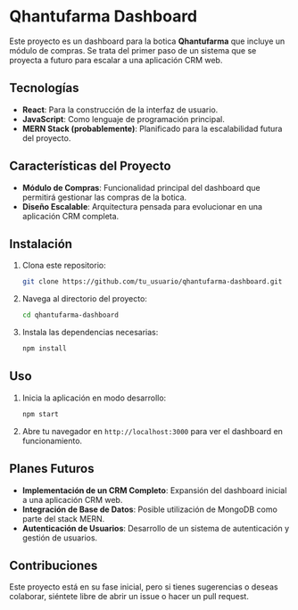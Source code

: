 # Qhantufarma Dashboard

Este proyecto es un dashboard para la botica **Qhantufarma** que incluye un módulo de compras. Se trata del primer paso de un sistema que se proyecta a futuro para escalar a una aplicación CRM web.

## Tecnologías

- **React**: Para la construcción de la interfaz de usuario.
- **JavaScript**: Como lenguaje de programación principal.
- **MERN Stack (probablemente)**: Planificado para la escalabilidad futura del proyecto.

## Características del Proyecto

- **Módulo de Compras**: Funcionalidad principal del dashboard que permitirá gestionar las compras de la botica.
- **Diseño Escalable**: Arquitectura pensada para evolucionar en una aplicación CRM completa.

## Instalación

1. Clona este repositorio:
   ```bash
   git clone https://github.com/tu_usuario/qhantufarma-dashboard.git
   ```
2. Navega al directorio del proyecto:
   ```bash
   cd qhantufarma-dashboard
   ```
3. Instala las dependencias necesarias:
   ```bash
   npm install
   ```

## Uso

1. Inicia la aplicación en modo desarrollo:
   ```bash
   npm start
   ```
2. Abre tu navegador en `http://localhost:3000` para ver el dashboard en funcionamiento.

## Planes Futuros

- **Implementación de un CRM Completo**: Expansión del dashboard inicial a una aplicación CRM web.
- **Integración de Base de Datos**: Posible utilización de MongoDB como parte del stack MERN.
- **Autenticación de Usuarios**: Desarrollo de un sistema de autenticación y gestión de usuarios.

## Contribuciones

Este proyecto está en su fase inicial, pero si tienes sugerencias o deseas colaborar, siéntete libre de abrir un issue o hacer un pull request.

